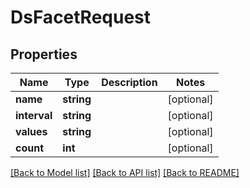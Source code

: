 # DsFacetRequest

## Properties
Name | Type | Description | Notes
------------ | ------------- | ------------- | -------------
**name** | **string** |  | [optional] 
**interval** | **string** |  | [optional] 
**values** | **string** |  | [optional] 
**count** | **int** |  | [optional] 

[[Back to Model list]](../../README.md#documentation-for-models) [[Back to API list]](../../README.md#documentation-for-api-endpoints) [[Back to README]](../../README.md)

